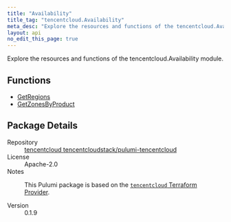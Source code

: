 ```yaml
---
title: "Availability"
title_tag: "tencentcloud.Availability"
meta_desc: "Explore the resources and functions of the tencentcloud.Availability module."
layout: api
no_edit_this_page: true
---
```


<!-- WARNING: this file was generated by Pulumi Docs Generator. -->
<!-- Do not edit by hand unless you're certain you know what you are doing! -->

Explore the resources and functions of the tencentcloud.Availability module.

<h2 id="functions">Functions</h2>
<ul class="api">
    <li><a href="getregions/" title="GetRegions"><span class="api-symbol api-symbol--function"></span>GetRegions</a></li>
    <li><a href="getzonesbyproduct/" title="GetZonesByProduct"><span class="api-symbol api-symbol--function"></span>GetZonesByProduct</a></li>
</ul>

<h2 id="package-details">Package Details</h2>
<dl class="package-details">
	<dt>Repository</dt>
	<dd><a href="https://github.com/tencentcloudstack/pulumi-tencentcloud">tencentcloud tencentcloudstack/pulumi-tencentcloud</a></dd>
	<dt>License</dt>
	<dd>Apache-2.0</dd>
	<dt>Notes</dt>
	<dd><p>This Pulumi package is based on the <a href="https://github.com/tencentcloudstack/terraform-provider-tencentcloud"><code>tencentcloud</code> Terraform Provider</a>.</p>
</dd>
	<dt>Version</dt>
	<dd>0.1.9</dd>
</dl>

